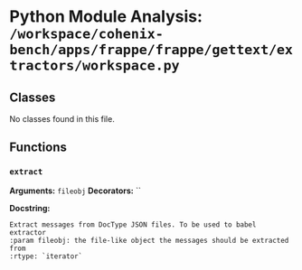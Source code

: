 # Python Module Analysis: `/workspace/cohenix-bench/apps/frappe/frappe/gettext/extractors/workspace.py`

## Classes

No classes found in this file.


## Functions

### `extract`
**Arguments:** `fileobj`
**Decorators:** ``

**Docstring:**
```
Extract messages from DocType JSON files. To be used to babel extractor
:param fileobj: the file-like object the messages should be extracted from
:rtype: `iterator`
```

